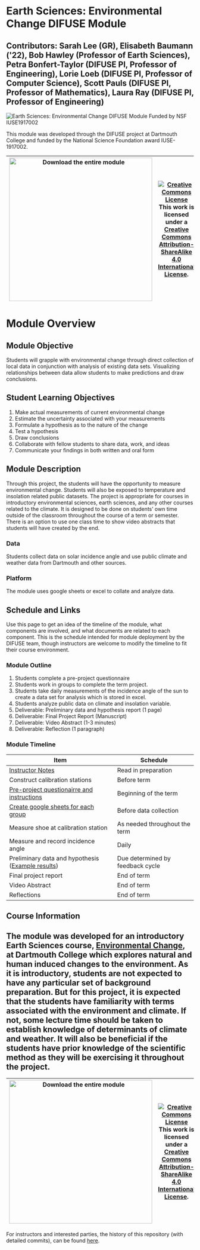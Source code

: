 # Earth Sciences: Environmental Change DIFUSE Module

## Contributors: Sarah Lee (GR), Elisabeth Baumann ('22), Bob Hawley (Professor of Earth Sciences), Petra Bonfert-Taylor (DIFUSE PI, Professor of Engineering), Lorie Loeb (DIFUSE PI, Professor of Computer Science), Scott Pauls (DIFUSE PI, Professor of Mathematics), Laura Ray (DIFUSE PI, Professor of Engineering)

![Earth Sciences: Environmental Change DIFUSE Module Funded by NSF IUSE1917002](repository-assests/images/DIFUSE-EARS6.png)

This module was developed through the DIFUSE project at Dartmouth College and funded by the National Science Foundation award IUSE-1917002.


| <a href="https://github.com/difuse-dartmouth/earth-sciences-environmental-change/archive/refs/heads/main.zip"><img src="/repository-assets/download-all.png" alt="Download the entire module" align="center" style="width: 4in;"></a>| <a rel="license" href="http://creativecommons.org/licenses/by-sa/4.0/"><img alt="Creative Commons License" style="width=2in" src="https://i.creativecommons.org/l/by-sa/4.0/88x31.png" /><br></a>This work is licensed under a <a rel="license" href="http://creativecommons.org/licenses/by-sa/4.0/">Creative Commons Attribution-ShareAlike 4.0 International License</a>. |
|---------|----------|


# Module Overview
## Module Objective 
Students will grapple with environmental change through direct collection of local data in conjunction with analysis of existing data sets.  Visualizing relationships between data allow students to make predictions and draw conclusions.

## Student Learning Objectives
1. Make actual measurements of current environmental change
2. Estimate the uncertainty associated with your measurements
3. Formulate a hypothesis as to the nature of the change
4. Test a hypothesis
5. Draw conclusions
6. Collaborate with fellow students to share data, work, and ideas
7. Communicate your findings in both written and oral form

## Module Description
Through this project, the students will have the opportunity to measure environmental change. Students will also be exposed to temperature and insolation related public datasets. The project is appropriate for courses in introductory environmental sciences, earth sciences, and any other courses related to the climate. It is designed to be done on students’ own time outside of the classroom throughout the course of a term or semester. There is an option to use one class time to show video abstracts that students will have created by the end.

### Data
Students collect data on solar incidence angle and use public climate and weather data from Dartmouth and other sources.

### Platform
The module uses google sheets or excel to collate and analyze data.

## Schedule and Links

Use this page to get an idea of the timeline of the module, what components are involved, and what documents are related to each component. This is the schedule intended for module deployment by the DIFUSE team, though instructors are welcome to modify the timeline to fit their course environment.

### Module Outline
1. Students complete a pre-project questionnaire
2. Students work in groups to complete the term project.
3. Students take daily measurements of the incidence angle of the sun to create a data set for analysis which is stored in excel.
4. Students analyze public data on climate and insolation variable.
5. Deliverable: Preliminary data and hypothesis report (1 page)
6. Deliverable: Final Project Report (Manuscript)
7. Deliverable: Video Abstract (1-3 minutes)
8. Deliverable: Reflection (1 paragraph)

### Module Timeline

| Item                                | Schedule                         |
|-------------------------------------|----------------------------------|
| [Instructor Notes](completed_module/logistics/032020_EARS6_InstructorNotes.docx)| Read in preparation |
| Construct calibration stations      | Before term                      |
| [Pre-project questionairre and instructions](completed_module/components/032020_EARS6_StudentInstructions.docx)| Beginning of the term            |
| [Create google sheets for each group](completed_module/components/032020_EARS6_ExampleDataStructure.xlsx) | Before data collection           |
| Measure shoe at calibration station | As needed throughout the term    |
| Measure and record incidence angle  | Daily                            |
| Preliminary data and hypothesis ([Example results](completed_module/components/032020_EARS6_ExampleDataStructure.xlsx))     | Due determined by feedback cycle |
| Final project report                | End of term                      |
| Video Abstract                      | End of term                      |
| Reflections                         | End of term                      |

## Course Information
The module was developed for an introductory Earth Sciences course, <a href="http://dartmouth.smartcatalogiq.com/current/orc/Departments-Programs-Undergraduate/Earth-Sciences/EARS-Earth-Sciences-Undergraduate/EARS-6">Environmental Change</a>, at Dartmouth College which explores natural and human induced changes to the environment.  As it is introductory, students are not expected to have any particular set of background preparation.  But for this project, it is expected that the students have familiarity with terms associated with the environment and climate. If not, some lecture time should be taken to establish knowledge of determinants of climate and weather. It will also be beneficial if the students have prior knowledge of the scientific method as they will be exercising it throughout the project.
---

| <a href="https://github.com/difuse-dartmouth/earth-sciences-environmental-change/archive/refs/heads/main.zip"><img src="/repository-assets/download-all.png" alt="Download the entire module" align="center" style="width: 4in;"></a>| <a rel="license" href="http://creativecommons.org/licenses/by-sa/4.0/"><img alt="Creative Commons License" style="width=2in" src="https://i.creativecommons.org/l/by-sa/4.0/88x31.png" /><br></a>This work is licensed under a <a rel="license" href="http://creativecommons.org/licenses/by-sa/4.0/">Creative Commons Attribution-ShareAlike 4.0 International License</a>. |
|---------|----------|

For instructors and interested parties, the history of this repository (with detailed commits), can be found [here](https://github.com/difuse-dartmouth/earth-sciences-environmental-change/commits/main/).


